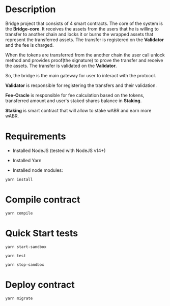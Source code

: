 # Description

Bridge project that consists of 4 smart contracts.
The core of the system is the **Bridge-core**. It receives the assets from the users that he is willing to transfer to another chain and locks it or burns the wrapped assets that represent the transferred assets. The transfer is registered on the **Validator** and the fee is charged.

When the tokens are transferred from the another chain the user call unlock method and provides proof(the signature) to prove the transfer and receive the assets. The transfer is validated on the **Validator**.

So, the bridge is the main gateway for user to interact with the protocol.

**Validator** is responsible for registering the transfers and their validation.

**Fee-Oracle** is responsible for fee calculation based on the tokens, transferred amount and user's staked shares balance in **Staking**.

**Staking** is smart contract that will allow to stake wABR and earn more wABR.

# Requirements

- Installed NodeJS (tested with NodeJS v14+)
- Installed Yarn

- Installed node modules:

```
yarn install

```

# Compile contract

```
yarn compile

```

# Quick Start tests

```
yarn start-sandbox

```

```
yarn test

```

```
yarn stop-sandbox

```

# Deploy contract

```
yarn migrate

```
